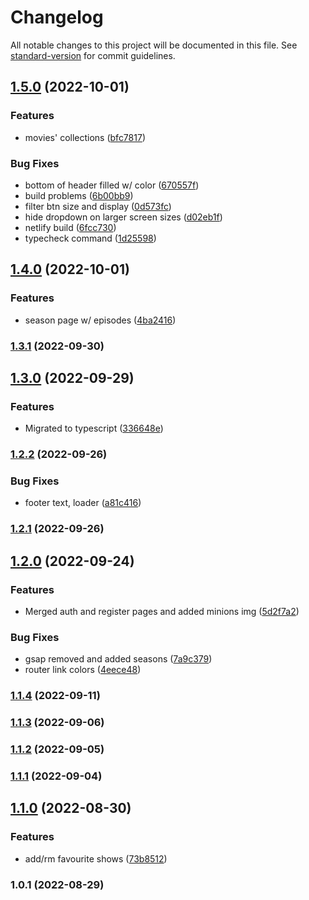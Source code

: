 # Changelog

All notable changes to this project will be documented in this file. See [standard-version](https://github.com/conventional-changelog/standard-version) for commit guidelines.

## [1.5.0](https://github.com/Kirolos-kr7/Webflix/compare/v1.4.0...v1.5.0) (2022-10-01)


### Features

* movies' collections ([bfc7817](https://github.com/Kirolos-kr7/Webflix/commit/bfc78176b9793b40b10e7b2a1a2c2d7307676732))


### Bug Fixes

* bottom of header filled w/ color ([670557f](https://github.com/Kirolos-kr7/Webflix/commit/670557f85f994484fe77c240c00274e5f5708874))
* build problems ([6b00bb9](https://github.com/Kirolos-kr7/Webflix/commit/6b00bb9de164e0b3d8256817604372bc4b6dc567))
* filter btn size and display ([0d573fc](https://github.com/Kirolos-kr7/Webflix/commit/0d573fc2b4d4ad559a5ad7286135480e2f64fe19))
* hide dropdown on larger screen sizes ([d02eb1f](https://github.com/Kirolos-kr7/Webflix/commit/d02eb1f6983c9a66804a43a181ddd9ebfeee0d8d))
* netlify build ([6fcc730](https://github.com/Kirolos-kr7/Webflix/commit/6fcc7304940951cc07d9fafa362a905cff24a551))
* typecheck command ([1d25598](https://github.com/Kirolos-kr7/Webflix/commit/1d2559898be66e269768fb9eed364a35cde590e2))

## [1.4.0](https://github.com/Kirolos-kr7/Webflix/compare/v1.3.1...v1.4.0) (2022-10-01)


### Features

* season page w/ episodes ([4ba2416](https://github.com/Kirolos-kr7/Webflix/commit/4ba241615723c11f41a2c92c0b3d31fbfa160d52))

### [1.3.1](https://github.com/Kirolos-kr7/Webflix/compare/v1.3.0...v1.3.1) (2022-09-30)

## [1.3.0](https://github.com/Kirolos-kr7/Webflix/compare/v1.2.2...v1.3.0) (2022-09-29)


### Features

* Migrated to typescript ([336648e](https://github.com/Kirolos-kr7/Webflix/commit/336648e63ddcbe678a848fd58975923c6b332671))

### [1.2.2](https://github.com/Kirolos-kr7/Webflix/compare/v1.2.1...v1.2.2) (2022-09-26)


### Bug Fixes

* footer text, loader ([a81c416](https://github.com/Kirolos-kr7/Webflix/commit/a81c416ac01bd146f4f5985724487e579e218192))

### [1.2.1](https://github.com/Kirolos-kr7/Webflix/compare/v1.2.0...v1.2.1) (2022-09-26)

## [1.2.0](https://github.com/Kirolos-kr7/Webflix/compare/v1.1.4...v1.2.0) (2022-09-24)


### Features

* Merged auth and register pages and added minions img ([5d2f7a2](https://github.com/Kirolos-kr7/Webflix/commit/5d2f7a203fbc77c4bc260538ea0dc00e930a8351))


### Bug Fixes

* gsap removed and added seasons ([7a9c379](https://github.com/Kirolos-kr7/Webflix/commit/7a9c3790dfb881f067af446138a208baa03a31c0))
* router link colors ([4eece48](https://github.com/Kirolos-kr7/Webflix/commit/4eece4823231d05be16f92bc7c4152d8c77fafa1))

### [1.1.4](https://github.com/Kirolos-kr7/Webflix/compare/v1.1.3...v1.1.4) (2022-09-11)

### [1.1.3](https://github.com/Kirolos-kr7/Webflix/compare/v1.1.2...v1.1.3) (2022-09-06)

### [1.1.2](https://github.com/Kirolos-kr7/Webflix/compare/v1.1.1...v1.1.2) (2022-09-05)

### [1.1.1](https://github.com/Kirolos-kr7/Webflix/compare/v1.1.0...v1.1.1) (2022-09-04)

## [1.1.0](https://github.com/Kirolos-kr7/Webflix/compare/v1.0.1...v1.1.0) (2022-08-30)


### Features

* add/rm favourite shows ([73b8512](https://github.com/Kirolos-kr7/Webflix/commit/73b851248d05c2d6f74e6de8779cc835b2d345b9))

### 1.0.1 (2022-08-29)
